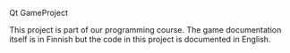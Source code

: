 Qt GameProject

This project is part of our programming course. The game documentation itself is in Finnish but the code
in this project is documented in English.
